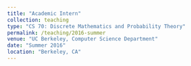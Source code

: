```yaml
---
title: "Academic Intern"
collection: teaching
type: "CS 70: Discrete Mathematics and Probability Theory"
permalink: /teaching/2016-summer
venue: "UC Berkeley, Computer Science Department"
date: "Summer 2016"
location: "Berkeley, CA"
---
```

